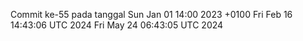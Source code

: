 Commit ke-55 pada tanggal Sun Jan 01 14:00 2023 +0100
Fri Feb 16 14:43:06 UTC 2024
Fri May 24 06:43:05 UTC 2024
